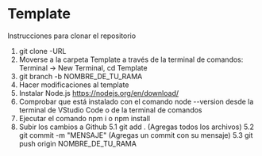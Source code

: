﻿# Template

Instrucciones para clonar el repositorio

1. git clone -URL
2. Moverse a la carpeta Template a través de la terminal de comandos: Terminal -> New Terminal, cd Template
3. git branch -b NOMBRE_DE_TU_RAMA
4. Hacer modificaciones al template
5. Instalar Node.js https://nodejs.org/en/download/
6. Comprobar que está instalado con el comando node --version desde la terminal de VStudio Code o de la terminal de comandos
7. Ejecutar el comando npm i o npm install
5. Subir los cambios a Github
    5.1 git add . (Agregas todos los archivos)
    5.2 git commit -m "MENSAJE" (Agregas un commit con su mensaje)
    5.3 git push origin NOMBRE_DE_TU_RAMA